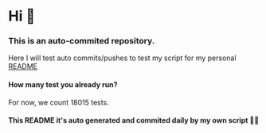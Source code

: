 
# Hi 🍻

### This is an auto-commited repository.

Here I will test auto commits&#x2F;pushes to test my script for my personal
    [README](https:&#x2F;&#x2F;github.com&#x2F;JuanGidoni&#x2F;JuanGidoni)

#### How many test you already run?

For now, we count 18015 tests.

#### This README it&#39;s auto generated and commited daily by my own script 🚀😍
  